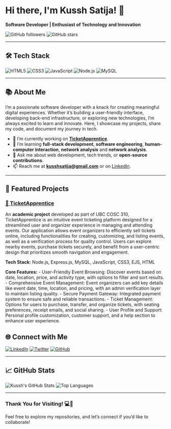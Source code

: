 # Hi there, I'm Kussh Satija! 👋

**Software Developer | Enthusiast of Technology and Innovation**

![GitHub followers](https://img.shields.io/github/followers/kusshsatija?label=Follow%20Me&style=social) ![GitHub stars](https://img.shields.io/github/stars/kusshsatija?style=social)

---

## 🛠 Tech Stack

![HTML5](https://img.shields.io/badge/html5-%23E34F26.svg?style=for-the-badge&logo=html5&logoColor=white)
![CSS3](https://img.shields.io/badge/css3-%231572B6.svg?style=for-the-badge&logo=css3&logoColor=white)
![JavaScript](https://img.shields.io/badge/javascript-%23323330.svg?style=for-the-badge&logo=javascript&logoColor=%23F7DF1E)
![Node.js](https://img.shields.io/badge/node.js-%2343853D.svg?style=for-the-badge&logo=node.js&logoColor=white)
![MySQL](https://img.shields.io/badge/mysql-%2300f.svg?style=for-the-badge&logo=mysql&logoColor=white)

---

## 📚 About Me

I’m a passionate software developer with a knack for creating meaningful digital experiences. Whether it’s building a user-friendly interface, developing back-end infrastructure, or exploring new technologies, I’m always excited to learn and innovate. Here, I showcase my projects, share my code, and document my journey in tech.

- 🔭 I’m currently working on **[TicketApprentice](https://github.com/kusshsatija/TicketApprentice)**.
- 🌱 I’m learning **full-stack development**, **software engineering**, **human-computer interaction**, **network analysis** and **network analysis**.
- 💬 Ask me about web development, tech trends, or **open-source contributions**.
- 📫 Reach me at **kusshsatija@gmail.com** or on [LinkedIn](https://www.linkedin.com/in/kusshsatija).

---

## 🚀 Featured Projects

### [🎫 TicketApprentice](https://github.com/kusshsatija/TicketApprentice)
An **academic project** developed as part of UBC COSC 310, TicketApprentice is an intuitive event ticketing platform designed for a streamlined user and organizer experience in managing and attending events.
Our application allows event organizers to efficiently sell tickets online, including functionalities for creating, customizing, and listing events, as well as a verification process for quality control. Users can explore nearby events, purchase tickets securely, and benefit from a user-centric design that prioritizes smooth navigation and engagement.

**Tech Stack:**
    Node.js, Express.js, MySQL, JavaScript, CSS3, EJS, HTML

**Core Features:**
    - User-Friendly Event Browsing: Discover events based on date, location, price, and activity type, with options to filter and sort results.
    - Comprehensive Event Management: Event organizers can add key details like event date, time, location, and pricing, with an admin verification layer to maintain listing quality.
    - Secure Payment Gateway: Integrated payment system to ensure safe and reliable transactions.
    - Ticket Management: Options for users to purchase, transfer, and organize tickets, with seating preferences, receipt emails, and social sharing.
    - User Profile and Support: Personal profile customization, customer support, and a help section to enhance user experience.

## 🌐 Connect with Me

[![LinkedIn](https://img.shields.io/badge/LinkedIn-%230077B5.svg?style=for-the-badge&logo=linkedin&logoColor=white)](https://www.linkedin.com/in/kusshsatija)
[![Twitter](https://img.shields.io/badge/Twitter-%231DA1F2.svg?style=for-the-badge&logo=twitter&logoColor=white)](https://twitter.com/kusshsatija)
[![GitHub](https://img.shields.io/badge/GitHub-%2312100E.svg?style=for-the-badge&logo=github&logoColor=white)](https://github.com/kusshsatija)

---

## 📈 GitHub Stats

![Kussh's GitHub Stats](https://github-readme-stats.vercel.app/api?username=kusshsatija&show_icons=true&theme=radical)
![Top Languages](https://github-readme-stats.vercel.app/api/top-langs/?username=kusshsatija&layout=compact&theme=radical)

---

### Thank You for Visiting! 💻🚀
Feel free to explore my repositories, and let’s connect if you’d like to collaborate!
